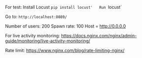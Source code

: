 For test: Install Locust
`pip install locust'  
Run
`locust´

Go to: `http://localhost:8089/`

Number of users: 200
Spawn rate: 100
Host = http://0.0.0.0



For live activity monitoring:
https://docs.nginx.com/nginx/admin-guide/monitoring/live-activity-monitoring/

Rate limit:
https://www.nginx.com/blog/rate-limiting-nginx/